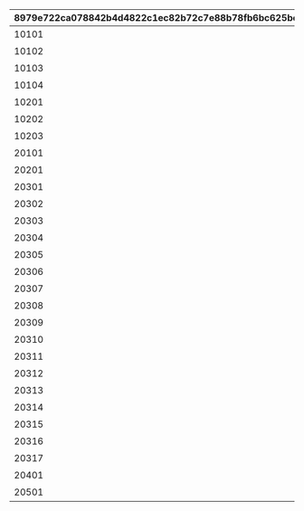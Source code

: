 |8979e722ca078842b4d4822c1ec82b72c7e88b78fb6bc625bc410d898105f79d|23c201588fd980120451c0507f182476e17e8a5aa17e12e59454f2adb999a7fb|4cdf3cbc049fbea1c3cded2357dd8dd7eeb25b7ba2b5a8f1f7579fdce3f95234|c18b5eaa43a10e872a15e5f0464eefec0c1225372ee355e4e1ac0bf1087db0a1|d9869c8eda3d0ea911bd00a716c985cf76f65d475a715a868c7d563e34776bbb|9a4968820f1b66bebbd33592a8bd1de99dcfaf9181dfba6b10134fa9f65c139d|10692858f97cef443b1b2e6911e2dfcdf1bd1ca1545cf750ca86f4c7bf9d8a86|
| --- | --- | --- | --- | --- | --- | --- |
|10101|0|2023/12/31 23:59:59|101|アニメ プリンセスコネクト！Re:Dive 1 封入特典|2020-08-04 12:00:00|1|
|10102|0|2023/12/31 23:59:59|101|アニメ プリンセスコネクト！Re:Dive 2 封入特典|2020-09-03 19:00:00|1|
|10103|0|2023/12/31 23:59:59|101|アニメ プリンセスコネクト！Re:Dive 3 封入特典|2020-10-01 17:00:00|1|
|10104|0|2023/12/31 23:59:59|101|アニメ プリンセスコネクト！Re:Dive 4 封入特典|2020-11-05 12:00:00|1|
|10201|0|2026/12/31 23:59:59|102|アニメ プリコネ！Re:Dive Season2 1巻 購入特典|2022-03-21 00:00:00|1|
|10202|0|2026/12/31 23:59:59|102|アニメ プリコネ！Re:Dive Season2 2巻 購入特典|2022-04-18 00:00:00|1|
|10203|0|2026/12/31 23:59:59|102|アニメ プリコネ！Re:Dive Season2 3巻 購入特典|2022-05-16 00:00:00|1|
|20101|0|2022/05/19 23:59:59|201|週刊ファミ通6月3日号（5月20日発売） 封入特典|2021-05-19 00:00:00|1|
|20201|0|2030/07/30 23:59:59|202|公式アートワークス Vol.3 発売記念アイテム|2021-07-30 00:00:00|1|
|20301|1|2024/01/31 23:59:59|203|プリコネフェス2023　リアルガチャ|2023-01-15 15:00:00|3|
|20302|1|2024/01/31 23:59:59|203|プリコネフェス2023　リアルガチャ|2023-01-15 15:00:00|3|
|20303|1|2024/01/31 23:59:59|203|プリコネフェス2023　リアルガチャ|2023-01-15 15:00:00|3|
|20304|1|2024/01/31 23:59:59|203|プリコネフェス2023　リアルガチャ|2023-01-15 15:00:00|3|
|20305|1|2024/01/31 23:59:59|203|プリコネフェス2023　リアルガチャ|2023-01-15 15:00:00|3|
|20306|1|2024/01/31 23:59:59|203|プリコネフェス2023　リアルガチャ|2023-01-15 15:00:00|3|
|20307|1|2024/01/31 23:59:59|203|プリコネフェス2023　リアルガチャ|2023-01-15 15:00:00|3|
|20308|1|2024/01/31 23:59:59|203|プリコネフェス2023　リアルガチャ|2023-01-15 15:00:00|3|
|20309|1|2024/01/31 23:59:59|203|プリコネフェス2023　リアルガチャ|2023-01-15 15:00:00|3|
|20310|1|2024/01/31 23:59:59|203|プリコネフェス2023　リアルガチャ|2023-01-15 15:00:00|3|
|20311|1|2024/01/31 23:59:59|203|プリコネフェス2023　リアルガチャ|2023-01-15 15:00:00|3|
|20312|1|2024/01/31 23:59:59|203|プリコネフェス2023　リアルガチャ|2023-01-15 15:00:00|3|
|20313|1|2024/01/31 23:59:59|203|プリコネフェス2023　リアルガチャ|2023-01-15 15:00:00|3|
|20314|1|2024/01/31 23:59:59|203|プリコネフェス2023　リアルガチャ|2023-01-15 15:00:00|3|
|20315|1|2024/01/31 23:59:59|203|プリコネフェス2023　リアルガチャ|2023-01-15 15:00:00|3|
|20316|1|2024/01/31 23:59:59|203|プリコネフェス2023　リアルガチャ|2023-01-15 15:00:00|3|
|20317|1|2024/01/31 23:59:59|203|プリコネフェス2023　リアルガチャ|2023-01-15 15:00:00|3|
|20401|0|2025/02/13 23:59:59|204|キャラクターソングアルバムVol.5 購入特典|2024-02-14 00:00:00|1|
|20501|0|2025/02/13 23:59:59|205|サウンドトラックVol.6 購入特典|2024-02-14 00:00:00|1|